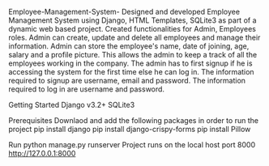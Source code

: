 Employee-Management-System-
Designed and developed Employee Management System using Django, HTML Templates, SQLite3 as part of a dynamic web based project. Created functionalities for Admin, Employees roles. Admin can create, update and delete all employees and manage their information. Admin can store the employee's name, date of joining, age, salary and a profile picture. This allows the admin to keep a track of all the employees working in the company. The admin has to first signup if he is accessing the system for the first time else he can log in. The information required to signup are username, email and password. The information required to log in are username and password.

Getting Started
Django v3.2+
SQLite3

Prerequisites
Downlaod and add the following packages in order to run the project
pip install django
pip install django-crispy-forms
pip install Pillow

Run
python manage.py runserver
Project runs on the local host port 8000
http://127.0.0.1:8000

